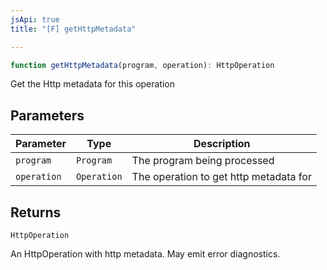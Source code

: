 ```yaml
---
jsApi: true
title: "[F] getHttpMetadata"

---
```

```ts
function getHttpMetadata(program, operation): HttpOperation
```

Get the Http metadata for this operation

## Parameters

| Parameter | Type | Description |
| ------ | ------ | ------ |
| `program` | `Program` | The program being processed |
| `operation` | `Operation` | The operation to get http metadata for |

## Returns

`HttpOperation`

An HttpOperation with http metadata.  May emit error diagnostics.
